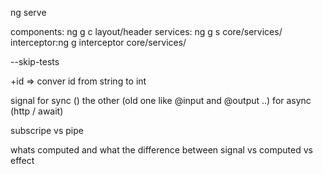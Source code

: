 ng serve 

components: ng g c layout/header
services:   ng g s core/services/
interceptor:ng g interceptor core/services/

--skip-tests


+id => conver id from string to int

signal for sync ()
the other (old one like @input and @output ..) for async (http / await)


subscripe vs pipe

whats computed
and what the difference between
signal vs computed vs effect
